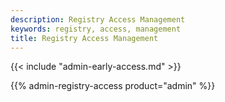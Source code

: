 ```yaml
---
description: Registry Access Management
keywords: registry, access, management
title: Registry Access Management
---
```


{{< include "admin-early-access.md" >}}

{{% admin-registry-access product="admin" %}}